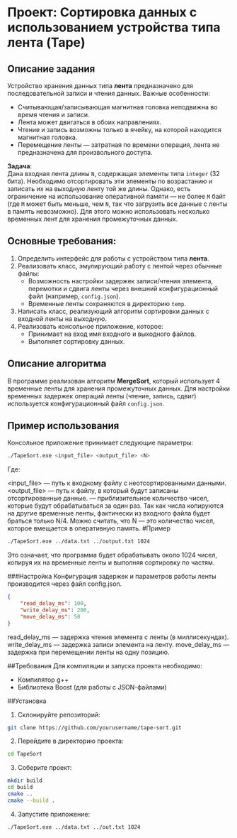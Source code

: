 # Проект: Сортировка данных с использованием устройства типа лента (Tape)

## Описание задания

Устройство хранения данных типа **лента** предназначено для последовательной записи и чтения данных. Важные особенности:

- Считывающая/записывающая магнитная головка неподвижна во время чтения и записи.
- Лента может двигаться в обоих направлениях.
- Чтение и запись возможны только в ячейку, на которой находится магнитная головка.
- Перемещение ленты — затратная по времени операция, лента не предназначена для произвольного доступа.

**Задача**:  
Дана входная лента длины `N`, содержащая элементы типа `integer` (32 бита). Необходимо отсортировать эти элементы по возрастанию и записать их на выходную ленту той же длины. Однако, есть ограничение на использование оперативной памяти — не более `M` байт (где `M` может быть меньше, чем `N`, так что загрузить все данные с ленты в память невозможно). Для этого можно использовать несколько временных лент для хранения промежуточных данных.

## Основные требования:

1. Определить интерфейс для работы с устройством типа **лента**.
2. Реализовать класс, эмулирующий работу с лентой через обычные файлы:
   - Возможность настройки задержек записи/чтения элемента, перемотки и сдвига ленты через внешний конфигурационный файл (например, `config.json`).
   - Временные ленты сохраняются в директорию `temp`.
3. Написать класс, реализующий алгоритм сортировки данных с входной ленты на выходную.
4. Реализовать консольное приложение, которое:
   - Принимает на вход имя входного и выходного файлов.
   - Выполняет сортировку данных.

## Описание алгоритма

В программе реализован алгоритм **MergeSort**, который использует 4 временные ленты для хранения промежуточных данных. Для настройки временных задержек операций ленты (чтение, запись, сдвиг) используется конфигурационный файл `config.json`.

## Пример использования

Консольное приложение принимает следующие параметры:

```bash
./TapeSort.exe <input_file> <output_file> <N>
```
Где:

<input_file> — путь к входному файлу с неотсортированными данными.
<output_file> — путь к файлу, в который будут записаны отсортированные данные.
<N> — приблизительное количество чисел, которые будут обрабатываться за один раз. Так как числа копируются на другие временные ленты, фактически из входного файла будет браться только N/4. Можно считать, что N — это количество чисел, которое вмещается в оперативную память.
#Пример
```bash
./TapeSort.exe ../data.txt ../output.txt 1024
```
Это означает, что программа будет обрабатывать около 1024 чисел, копируя их на временные ленты и выполняя сортировку по частям.

###Настройка
Конфигурация задержек и параметров работы ленты производится через файл config.json.
```json
{
    "read_delay_ms": 100,
    "write_delay_ms": 200,
    "move_delay_ms": 50
}
```
read_delay_ms — задержка чтения элемента с ленты (в миллисекундах).
write_delay_ms — задержка записи элемента на ленту.
move_delay_ms — задержка при перемещении ленты на одну позицию.

##Требования
Для компиляции и запуска проекта необходимо:

- Компилятор g++
- Библиотека Boost (для работы с JSON-файлами)

##Установка
1. Склонируйте репозиторий:
```bash
git clone https://github.com/yourusername/tape-sort.git
```
2. Перейдите в директорию проекта:
```bash
cd TapeSort
```
3. Соберите проект:
```bash
mkdir build
cd build
cmake ..
cmake --build .
```
4. Запустите приложение:
```bash
./TapeSort.exe ../data.txt ../out.txt 1024
